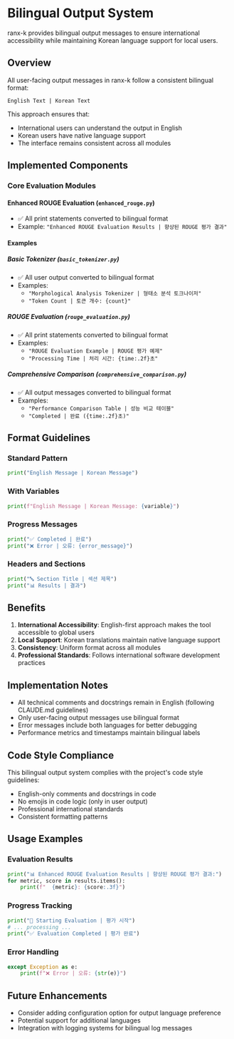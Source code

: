 # Bilingual Output System

ranx-k provides bilingual output messages to ensure international accessibility while maintaining Korean language support for local users.

## Overview

All user-facing output messages in ranx-k follow a consistent bilingual format:
```
English Text | Korean Text
```

This approach ensures that:
- International users can understand the output in English
- Korean users have native language support
- The interface remains consistent across all modules

## Implemented Components

### Core Evaluation Modules

#### Enhanced ROUGE Evaluation (`enhanced_rouge.py`)
- ✅ All print statements converted to bilingual format
- Example: `"Enhanced ROUGE Evaluation Results | 향상된 ROUGE 평가 결과"`

#### Examples

##### Basic Tokenizer (`basic_tokenizer.py`)
- ✅ All user output converted to bilingual format
- Examples:
  - `"Morphological Analysis Tokenizer | 형태소 분석 토크나이저"`
  - `"Token Count | 토큰 개수: {count}"`

##### ROUGE Evaluation (`rouge_evaluation.py`)
- ✅ All print statements converted to bilingual format
- Examples:
  - `"ROUGE Evaluation Example | ROUGE 평가 예제"`
  - `"Processing Time | 처리 시간: {time:.2f}초"`

##### Comprehensive Comparison (`comprehensive_comparison.py`)
- ✅ All output messages converted to bilingual format
- Examples:
  - `"Performance Comparison Table | 성능 비교 테이블"`
  - `"Completed | 완료 ({time:.2f}초)"`

## Format Guidelines

### Standard Pattern
```python
print("English Message | Korean Message")
```

### With Variables
```python
print(f"English Message | Korean Message: {variable}")
```

### Progress Messages
```python
print("✅ Completed | 완료")
print("❌ Error | 오류: {error_message}")
```

### Headers and Sections
```python
print("🔤 Section Title | 섹션 제목")
print("📊 Results | 결과")
```

## Benefits

1. **International Accessibility**: English-first approach makes the tool accessible to global users
2. **Local Support**: Korean translations maintain native language support
3. **Consistency**: Uniform format across all modules
4. **Professional Standards**: Follows international software development practices

## Implementation Notes

- All technical comments and docstrings remain in English (following CLAUDE.md guidelines)
- Only user-facing output messages use bilingual format
- Error messages include both languages for better debugging
- Performance metrics and timestamps maintain bilingual labels

## Code Style Compliance

This bilingual output system complies with the project's code style guidelines:
- English-only comments and docstrings in code
- No emojis in code logic (only in user output)
- Professional international standards
- Consistent formatting patterns

## Usage Examples

### Evaluation Results
```python
print("📊 Enhanced ROUGE Evaluation Results | 향상된 ROUGE 평가 결과:")
for metric, score in results.items():
    print(f"  {metric}: {score:.3f}")
```

### Progress Tracking
```python
print("🚀 Starting Evaluation | 평가 시작")
# ... processing ...
print("✅ Evaluation Completed | 평가 완료")
```

### Error Handling
```python
except Exception as e:
    print(f"❌ Error | 오류: {str(e)}")
```

## Future Enhancements

- Consider adding configuration option for output language preference
- Potential support for additional languages
- Integration with logging systems for bilingual log messages